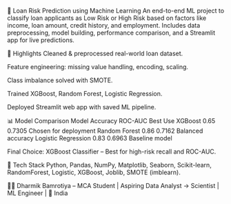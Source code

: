 🏦 Loan Risk Prediction using Machine Learning
An end-to-end ML project to classify loan applicants as Low Risk or High Risk based on factors like income, loan amount, credit history, and employment. Includes data preprocessing, model building, performance comparison, and a Streamlit app for live predictions.

🚀 Highlights
Cleaned & preprocessed real-world loan dataset.

Feature engineering: missing value handling, encoding, scaling.

Class imbalance solved with SMOTE.

Trained XGBoost, Random Forest, Logistic Regression.

Deployed Streamlit web app with saved ML pipeline.

📊 Model Comparison
Model	Accuracy	ROC-AUC	Best Use
XGBoost	0.65	0.7305	Chosen for deployment
Random Forest	0.86	0.7162	Balanced accuracy
Logistic Regression	0.83	0.6963	Baseline model

Final Choice: XGBoost Classifier – Best for high-risk recall and ROC-AUC.

🧠 Tech Stack
Python, Pandas, NumPy, Matplotlib, Seaborn, Scikit-learn, RandomForest, Logistic, XGBoost, Joblib, SMOTE (imblearn).

👨‍💻 Dharmik Bamrotiya – MCA Student | Aspiring Data Analyst -> Scientist | ML Engineer | 📍 India
